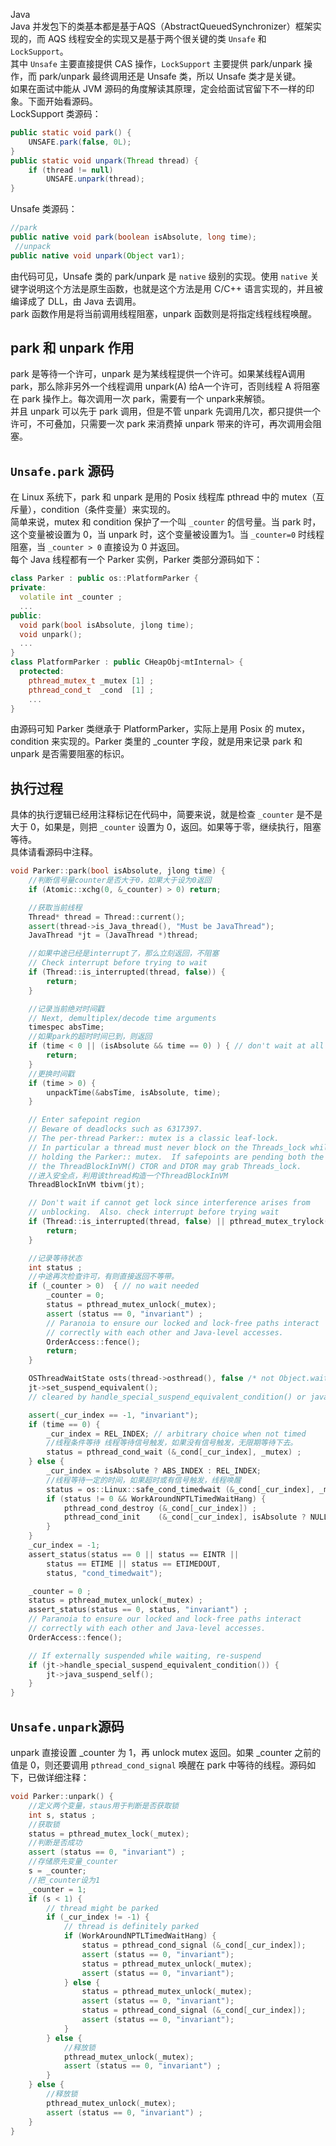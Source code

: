 Java<br />Java 并发包下的类基本都是基于AQS（AbstractQueuedSynchronizer）框架实现的，而 AQS 线程安全的实现又是基于两个很关键的类 `Unsafe` 和 `LockSupport`。<br />其中 `Unsafe` 主要直接提供 CAS 操作，`LockSupport` 主要提供 park/unpark 操作，而 park/unpark 最终调用还是 Unsafe 类，所以 Unsafe 类才是关键。<br />如果在面试中能从 JVM 源码的角度解读其原理，定会给面试官留下不一样的印象。下面开始看源码。<br />LockSupport 类源码：
```java
public static void park() {
    UNSAFE.park(false, 0L);
}
public static void unpark(Thread thread) {
    if (thread != null)
        UNSAFE.unpark(thread);
}
```
Unsafe 类源码：
```java
//park
public native void park(boolean isAbsolute, long time);
 //unpack
public native void unpark(Object var1);
```
由代码可见，Unsafe 类的 park/unpark 是 `native` 级别的实现。使用 `native` 关键字说明这个方法是原生函数，也就是这个方法是用 C/C++ 语言实现的，并且被编译成了 DLL，由 Java 去调用。<br />park 函数作用是将当前调用线程阻塞，unpark 函数则是将指定线程线程唤醒。
<a name="YL4nj"></a>
## park 和 unpark 作用
park 是等待一个许可，unpark 是为某线程提供一个许可。如果某线程A调用 park，那么除非另外一个线程调用 unpark(A) 给A一个许可，否则线程 A 将阻塞在 park 操作上。每次调用一次 park，需要有一个 unpark来解锁。<br />并且 unpark 可以先于 park 调用，但是不管 unpark 先调用几次，都只提供一个许可，不可叠加，只需要一次 park 来消费掉 unpark 带来的许可，再次调用会阻塞。
<a name="xQ8XQ"></a>
## `Unsafe.park` 源码
在 Linux 系统下，park 和 unpark 是用的 Posix 线程库 pthread 中的 mutex（互斥量），condition（条件变量）来实现的。<br />简单来说，mutex 和 condition 保护了一个叫 `_counter` 的信号量。当 park 时，这个变量被设置为 0，当 unpark 时，这个变量被设置为1。当 `_counter=0` 时线程阻塞，当 `_counter > 0` 直接设为 0 并返回。<br />每个 Java 线程都有一个 Parker 实例，Parker 类部分源码如下：
```cpp
class Parker : public os::PlatformParker {  
private:  
  volatile int _counter ;  
  ...  
public:  
  void park(bool isAbsolute, jlong time);  
  void unpark();  
  ...  
}  
class PlatformParker : public CHeapObj<mtInternal> {  
  protected:  
    pthread_mutex_t _mutex [1] ;  
    pthread_cond_t  _cond  [1] ;  
    ...  
}
```
由源码可知 Parker 类继承于 PlatformParker，实际上是用 Posix 的 mutex，condition 来实现的。Parker 类里的 _counter 字段，就是用来记录 park 和 unpark 是否需要阻塞的标识。
<a name="pBOlg"></a>
## 执行过程
具体的执行逻辑已经用注释标记在代码中，简要来说，就是检查 `_counter` 是不是大于 0，如果是，则把 `_counter` 设置为 0，返回。如果等于零，继续执行，阻塞等待。<br />具体请看源码中注释。
```cpp
void Parker::park(bool isAbsolute, jlong time) {
    //判断信号量counter是否大于0，如果大于设为0返回
    if (Atomic::xchg(0, &_counter) > 0) return;

    //获取当前线程
    Thread* thread = Thread::current();
    assert(thread->is_Java_thread(), "Must be JavaThread");
    JavaThread *jt = (JavaThread *)thread;

    //如果中途已经是interrupt了，那么立刻返回，不阻塞
    // Check interrupt before trying to wait
    if (Thread::is_interrupted(thread, false)) {
        return;
    }

    //记录当前绝对时间戳
    // Next, demultiplex/decode time arguments
    timespec absTime;
    //如果park的超时时间已到，则返回
    if (time < 0 || (isAbsolute && time == 0) ) { // don't wait at all
        return;
    }
    //更换时间戳
    if (time > 0) {
        unpackTime(&absTime, isAbsolute, time);
    }

    // Enter safepoint region
    // Beware of deadlocks such as 6317397.
    // The per-thread Parker:: mutex is a classic leaf-lock.
    // In particular a thread must never block on the Threads_lock while
    // holding the Parker:: mutex.  If safepoints are pending both the
    // the ThreadBlockInVM() CTOR and DTOR may grab Threads_lock.
    //进入安全点，利用该thread构造一个ThreadBlockInVM
    ThreadBlockInVM tbivm(jt);

    // Don't wait if cannot get lock since interference arises from
    // unblocking.  Also. check interrupt before trying wait
    if (Thread::is_interrupted(thread, false) || pthread_mutex_trylock(_mutex) != 0) {
        return;
    }

    //记录等待状态
    int status ;
    //中途再次检查许可，有则直接返回不等带。
    if (_counter > 0)  { // no wait needed
        _counter = 0;
        status = pthread_mutex_unlock(_mutex);
        assert (status == 0, "invariant") ;
        // Paranoia to ensure our locked and lock-free paths interact
        // correctly with each other and Java-level accesses.
        OrderAccess::fence();
        return;
    }

    OSThreadWaitState osts(thread->osthread(), false /* not Object.wait() */);
    jt->set_suspend_equivalent();
    // cleared by handle_special_suspend_equivalent_condition() or java_suspend_self()

    assert(_cur_index == -1, "invariant");
    if (time == 0) {
        _cur_index = REL_INDEX; // arbitrary choice when not timed
        //线程条件等待 线程等待信号触发，如果没有信号触发，无限期等待下去。
        status = pthread_cond_wait (&_cond[_cur_index], _mutex) ;
    } else {
        _cur_index = isAbsolute ? ABS_INDEX : REL_INDEX;
        //线程等待一定的时间，如果超时或有信号触发，线程唤醒
        status = os::Linux::safe_cond_timedwait (&_cond[_cur_index], _mutex, &absTime) ;
        if (status != 0 && WorkAroundNPTLTimedWaitHang) {
            pthread_cond_destroy (&_cond[_cur_index]) ;
            pthread_cond_init    (&_cond[_cur_index], isAbsolute ? NULL : os::Linux::condAttr());
        }
    }
    _cur_index = -1;
    assert_status(status == 0 || status == EINTR ||
        status == ETIME || status == ETIMEDOUT,
        status, "cond_timedwait");

    _counter = 0 ;
    status = pthread_mutex_unlock(_mutex) ;
    assert_status(status == 0, status, "invariant") ;
    // Paranoia to ensure our locked and lock-free paths interact
    // correctly with each other and Java-level accesses.
    OrderAccess::fence();

    // If externally suspended while waiting, re-suspend
    if (jt->handle_special_suspend_equivalent_condition()) {
        jt->java_suspend_self();
    }
}
```
<a name="EzJGb"></a>
## `Unsafe.unpark`源码
unpark 直接设置 _counter 为 1，再 unlock mutex 返回。如果 _counter 之前的值是 0，则还要调用 `pthread_cond_signal` 唤醒在 park 中等待的线程。源码如下，已做详细注释：
```cpp
void Parker::unpark() {
    //定义两个变量，staus用于判断是否获取锁
    int s, status ;
    //获取锁
    status = pthread_mutex_lock(_mutex);
    //判断是否成功
    assert (status == 0, "invariant") ;
    //存储原先变量_counter
    s = _counter;
    //把_counter设为1
    _counter = 1;
    if (s < 1) {
        // thread might be parked
        if (_cur_index != -1) {
            // thread is definitely parked
            if (WorkAroundNPTLTimedWaitHang) {
                status = pthread_cond_signal (&_cond[_cur_index]);
                assert (status == 0, "invariant");
                status = pthread_mutex_unlock(_mutex);
                assert (status == 0, "invariant");
            } else {
                status = pthread_mutex_unlock(_mutex);
                assert (status == 0, "invariant");
                status = pthread_cond_signal (&_cond[_cur_index]);
                assert (status == 0, "invariant");
            }
        } else {
            //释放锁
            pthread_mutex_unlock(_mutex);
            assert (status == 0, "invariant") ;
        }
    } else {
        //释放锁
        pthread_mutex_unlock(_mutex);
        assert (status == 0, "invariant") ;
    }
}
```

